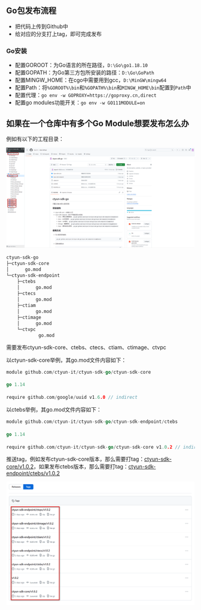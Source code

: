 ## Go包发布流程

- 把代码上传到Github中
- 给对应的分支打上tag，即可完成发布



### Go安装

- 配置GOROOT：为Go语言的所在路径，`D:\Go\go1.18.10`
- 配置GOPATH：为Go第三方包所安装的路径：`D:\Go\GoPath`
- 配置MINGW_HOME：在cgo中需要用到gcc，`D:\MinGW\mingw64`
- 配置Path：将`%GOROOT%\bin`和`%GOPATH%\bin`和`MINGW_HOME\bin`配置到`Path`中
- 配置代理：`go env -w GOPROXY=https://goproxy.cn,direct`
- 配置go modules功能开关：`go env -w GO111MODULE=on`



## 如果在一个仓库中有多个Go Module想要发布怎么办

例如有以下的工程目录：

![Go包发布1](../images/Go包发布1.png)

```
ctyun-sdk-go
├─ctyun-sdk-core
│      go.mod
└─ctyun-sdk-endpoint
    ├─ctebs
    │      go.mod
    ├─ctecs
    │      go.mod
    ├─ctiam
    │      go.mod
    ├─ctimage
    │      go.mod
    └─ctvpc
            go.mod
```

需要发布ctyun-sdk-core、ctebs、ctecs、ctiam、ctimage、ctvpc

以ctyun-sdk-core举例，其go.mod文件内容如下：

```go
module github.com/ctyun-it/ctyun-sdk-go/ctyun-sdk-core

go 1.14

require github.com/google/uuid v1.6.0 // indirect
```

以ctebs举例，其go.mod文件内容如下：

```go
module github.com/ctyun-it/ctyun-sdk-go/ctyun-sdk-endpoint/ctebs

go 1.14

require github.com/ctyun-it/ctyun-sdk-go/ctyun-sdk-core v1.0.2 // indirect
```

推送tag，例如发布ctyun-sdk-core版本，那么需要打tag：[ctyun-sdk-core/v1.0.2](https://github.com/ctyun-it/ctyun-sdk-go/releases/tag/ctyun-sdk-core%2Fv1.0.2)，如果发布ctebs版本，那么需要打tag：[ctyun-sdk-endpoint/ctebs/v1.0.2](https://github.com/ctyun-it/ctyun-sdk-go/releases/tag/ctyun-sdk-endpoint%2Fctebs%2Fv1.0.2)

![Go包发布2](../images/Go包发布2.png)
